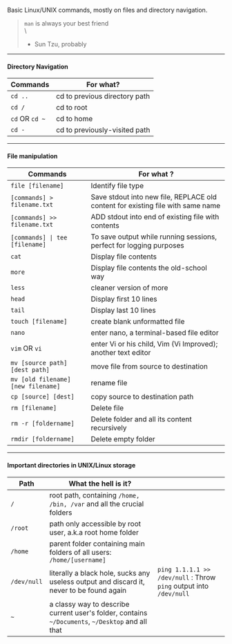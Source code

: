 Basic Linux/UNIX commands, mostly on files and directory navigation. 

>`man` is always your best friend\
> \
>	- Sun Tzu, probably


---
#### Directory Navigation

| Commands | For what? | 
| --- | --- | 
| `cd ..` | cd to previous directory path | 
| `cd /` | cd to root | 
| `cd` OR `cd ~` | cd to home | 
| `cd -` | cd to previously-visited path | 

---
#### File manipulation

| Commands | For what ? |
| ---- | ---- |
| `file [filename]` | Identify file type |
| `[commands] > filename.txt ` | Save stdout into new file, REPLACE old content for existing file with same name |
| `[commands] >> filename.txt` | ADD stdout into end of existing file with contents |
| `[commands] \| tee [filename]` | To save output while running sessions, perfect for logging purposes |
| `cat` | Display file contents |
| `more` | Display file contents the old-school way |
| `less` | cleaner version of more |
| `head` | Display first 10 lines |
| `tail` | Display last 10 lines |
| `touch [filename]` | create blank unformatted file |
| `nano` | enter nano, a terminal-based file editor |
| `vim` OR `vi` | enter Vi or his child, Vim (Vi Improved); another text editor |
| `mv [source path] [dest path]` | move file from source to destination |
| `mv [old filename] [new filename] ` | rename file |
| `cp [source] [dest]` | copy source to destination path |
| `rm [filename]` | Delete file |
| `rm -r [foldername]` | Delete folder and all its content recursively |
| `rmdir [foldername]` | Delete empty folder |

---
#### Important directories in UNIX/Linux storage

| Path | What the hell is it? | |
| --- | --- | --- |
| `/` | root path, containing `/home, /bin, /var` and all the crucial folders |
| `/root` | path only accessible by root user, a.k.a root home folder |
| `/home` | parent folder containing main folders of all users: `/home/[username]` |
| `/dev/null` | literally a black hole, sucks any useless output and discard it, never to be found again | `ping 1.1.1.1 >> /dev/null` : Throw `ping` output into `/dev/null`|
| `~` | a classy way to describe current user's folder, contains `~/Documents`, `~/Desktop` and all that |
